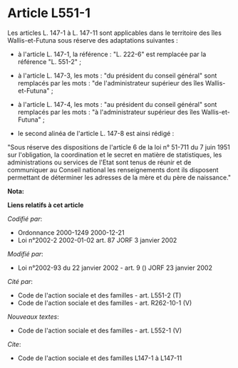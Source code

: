 # Article L551-1

Les articles L. 147-1 à L. 147-11 sont applicables dans le territoire des îles Wallis-et-Futuna sous réserve des adaptations
suivantes :

- à l'article L. 147-1, la référence : "L. 222-6" est remplacée par la référence "L. 551-2" ;

- à l'article L. 147-3, les mots : "du président du conseil général" sont remplacés par les mots : "de l'administrateur
supérieur des îles Wallis-et-Futuna" ;

- à l'article L. 147-4, les mots : "au président du conseil général" sont remplacés par les mots : "à l'administrateur
supérieur des îles Wallis-et-Futuna" ;

- le second alinéa de l'article L. 147-8 est ainsi rédigé :

"Sous réserve des dispositions de l'article 6 de la loi n° 51-711 du 7 juin 1951 sur l'obligation, la coordination et le
secret en matière de statistiques, les administrations ou services de l'Etat sont tenus de réunir et de communiquer au
Conseil national les renseignements dont ils disposent permettant de déterminer les adresses de la mère et du père de
naissance."

**Nota:**



**Liens relatifs à cet article**

_Codifié par_:

  - Ordonnance 2000-1249 2000-12-21
  - Loi n°2002-2 2002-01-02 art. 87 JORF 3 janvier 2002

_Modifié par_:

  - Loi n°2002-93 du 22 janvier 2002 - art. 9 () JORF 23 janvier 2002

_Cité par_:

  - Code de l'action sociale et des familles - art. L551-2 (T)
  - Code de l'action sociale et des familles - art. R262-10-1 (V)

_Nouveaux textes_:

  - Code de l'action sociale et des familles - art. L552-1 (V)

_Cite_:

  - Code de l'action sociale et des familles L147-1 à L147-11
